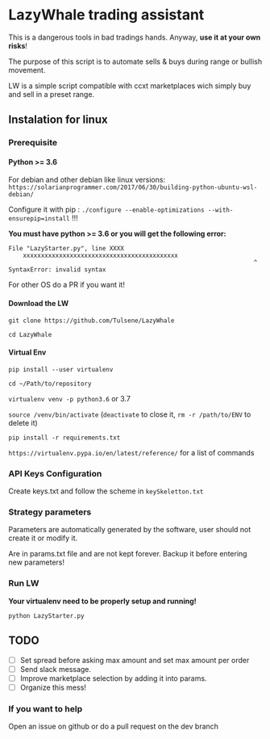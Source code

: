 # LazyWhale trading assistant

This is a dangerous tools in bad tradings hands. Anyway, **use it at your own risks**!

The purpose of this script is to automate sells & buys during range or bullish movement.

LW is a simple script compatible with ccxt marketplaces wich simply buy and sell in a preset range. 

## Instalation for linux
### Prerequisite
#### Python >= 3.6 

For debian and other debian like linux versions:
`https://solarianprogrammer.com/2017/06/30/building-python-ubuntu-wsl-debian/`

Configure it with pip : `./configure --enable-optimizations --with-ensurepip=install` !!!

**You must have python >= 3.6 or you will get the following error:**

```
File "LazyStarter.py", line XXXX
    xxxxxxxxxxxxxxxxxxxxxxxxxxxxxxxxxxxxxxxxxxx
                                                                    ^
SyntaxError: invalid syntax
```

For other OS do a PR if you want it!

#### Download the LW

`git clone https://github.com/Tulsene/LazyWhale`

`cd LazyWhale`

#### Virtual Env

`pip install --user virtualenv`

`cd ~/Path/to/repository`

`virtualenv venv -p python3.6` or 3.7

`source /venv/bin/activate` (`deactivate`  to close it, `rm -r /path/to/ENV` to delete it)

`pip install -r requirements.txt`

`https://virtualenv.pypa.io/en/latest/reference/` for a list of commands


### API Keys Configuration

Create keys.txt and follow the scheme in `keySkeletton.txt`

### Strategy parameters

Parameters are automatically generated by the software, user should not create it or modify it.

Are in params.txt file and are not kept forever. Backup it before entering new parameters!

### Run LW

**Your virtualenv need to be properly setup and running!**

`python LazyStarter.py` 


## TODO
- [ ] Set spread before asking max amount and set max amount per order
- [ ] Send slack message.
- [ ] Improve marketplace selection by adding it into params.
- [ ] Organize this mess!

### If you want to help

Open an issue on github or do a pull request on the dev branch